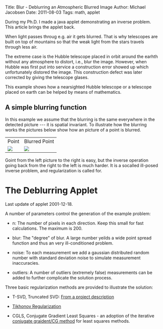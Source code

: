 Title: Blur - Deblurring an Atmospheric Blurred Image
Author: Michael Jacobsen
Date: 2011-08-03
Tags: math, applet

During my Ph.D. I made a java applet demonstrating an inverse problem.
This article brings the applet back.

When light passes throug e.g. air it gets blurred. That is why
telescopes are built on top of mountains so that the weak light from
the stars travels through less air.
 
The extreme case is the Hubble telescope placed in orbit around
the earhth without any atmosphere to distort, i.e., blur the
image. However, when Hubble was first put into service a construction
error showed up which unfortunately distored the image. This
construction defect was later corrected by giving the telescope
glases.
  
This example shows how a nearsighted Hubble telescope or a
telescope placed on earth can be helped by means of mathematics.
 
## <a name="simple">A simple blurring function</a>
 
In this example we assume that the blurring is the same everywhere
in the detected picture --- it is spatial invariant. To illustrate how
the blurring works the pictures below show how an picture of a point
is blurred.
 
 
<center> 
<table> 
<tr> <td align="center"> Point </td> 
     <td align="center">Blurred Point</td> </tr> 
<tr> <td> <img src="/images/Blur/point.png"> </td> 
     <td> <img src="/images/Blur/psf.png"> </td> </tr> 
</table> 
</center>
 
 
Goint from the left picture to the right is easy, but the inverse
operation going back from the right to the left is much harder. It is
a socalled ill-posed inverse problem, and regularization is called
for.
 
# <a name="applet">The Deblurring Applet</a>

Last update of applet 2001-12-18.
 
A number of parameters control the generation of the example problem:
 
 
* n: The number of pixels in each direction. Keep this small for
  fast calculations. The maximum is 200.
 
* blur: The "degree" of blur. A large number yeilds a wide point
  spread function and thus an very ill-conditioned problem.
 
* noise: To each measurement we add a gaussian distributed random
  number with standard deviation noise to simulate measurement
  inaccuracies.
 
* outliers: A number of outliers (extremely false) measurements can be
  added to further complicate the solution process.

Three basic regularization methods are provided to illustrate the
solution:
 
* T-SVD, Truncated SVD: [From a project description](http://www.imm.dtu.dk/~pch/Projekter/tsvd.html)
 
* [Tikhonov Regularization](http://en.wikipedia.org/wiki/Tikhonov_regularization)
 
* CGLS, Conjugate Gradient Least Squares - an adoption of the
  iterative [conjugate graident/CG
  method](http://en.wikipedia.org/wiki/Conjugate_gradient_method) for
  least squares methods.
 
<center> 
  <applet archive="/java/BlurDemoApplet.jar" code="BlurDemoApplet" width=730 height=450> </applet> 
</center>
